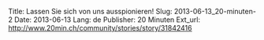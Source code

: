 Title: Lassen Sie sich von uns ausspionieren!
Slug: 2013-06-13_20-minuten-2
Date: 2013-06-13
Lang: de
Publisher: 20 Minuten
Ext_url: http://www.20min.ch/community/stories/story/31842416
